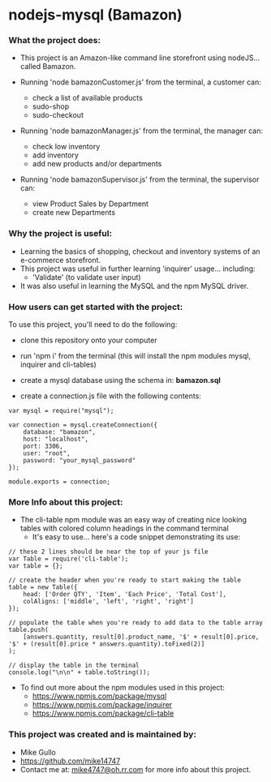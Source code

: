 # nodejs-mysql (Bamazon)

### What the project does:

* This project is an Amazon-like command line storefront using nodeJS... called Bamazon.

* Running 'node bamazonCustomer.js' from the terminal, a customer can:
  * check a list of available products
  * sudo-shop
  * sudo-checkout

* Running 'node bamazonManager.js' from the terminal, the manager can:
  * check low inventory
  * add inventory
  * add new products and/or departments

* Running 'node bamazonSupervisor.js' from the terminal, the supervisor can:
  * view Product Sales by Department
  * create new Departments


### Why the project is useful:

* Learning the basics of shopping, checkout and inventory systems of an e-commerce storefront.
* This project was useful in further learning 'inquirer' usage... including:
  * 'Validate' (to validate user input)
* It was also useful in learning the MySQL and the npm MySQL driver.


### How users can get started with the project:

To use this project, you'll need to do the following:

* clone this repository onto your computer

* run 'npm i' from the terminal (this will install the npm modules mysql, inquirer and cli-tables)

* create a mysql database using the schema in: **bamazon.sql**

* create a connection.js file with the following contents:

```
var mysql = require("mysql");

var connection = mysql.createConnection({
    database: "bamazon",
    host: "localhost",
    port: 3306,
    user: "root",
    password: "your_mysql_password"
});

module.exports = connection;
```


### More Info about this project:

* The cli-table npm module was an easy way of creating nice looking tables with colored column headings in the command terminal
  * It's easy to use... here's a code snippet demonstrating its use:

```
// these 2 lines should be near the top of your js file
var Table = require('cli-table');
var table = {};

// create the header when you're ready to start making the table
table = new Table({
    head: ['Order QTY', 'Item', 'Each Price', 'Total Cost'],
    colAligns: ['middle', 'left', 'right', 'right']
});

// populate the table when you're ready to add data to the table array
table.push(
    [answers.quantity, result[0].product_name, '$' + result[0].price, '$' + (result[0].price * answers.quantity).toFixed(2)]
);

// display the table in the terminal
console.log("\n\n" + table.toString());
```


* To find out more about the npm modules used in this project:
  * https://www.npmjs.com/package/mysql
  * https://www.npmjs.com/package/inquirer
  * https://www.npmjs.com/package/cli-table


### This project was created and is maintained by:

* Mike Gullo
* https://github.com/mike14747
* Contact me at: mike4747@oh.rr.com for more info about this project.

